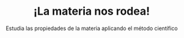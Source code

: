 ---
title: "¡La materia nos rodea!"
url: "/recursos-fisica-quimica/actividades-juegos/2eso-3eso/la-materia-nos-rodea"
subtitle: Estudia las propiedades de la materia aplicando el método científico
summary: "Estudia las propiedades de la materia aplicando el método científico."
breadcrumbs: ["recursos-fisica-quimica","actividades-juegos-2eso-3eso"]
tags:
- actividades
- 2º ESO
- 3º ESO
- actividad-científica
- materia
- gases
- eXeLearning
- ABP
categories:
- Física
- Química
weight: 2

# Optional external URL for project (replaces project detail page).
external_link: "https://cedec.intef.es/proyecto-edia-recurso-para-ciencias-la-materia-nos-rodea/"

image:
  preview_only: true
---